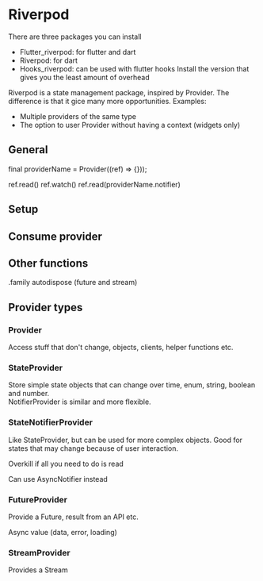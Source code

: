 # Riverpod

There are three packages you can install
* Flutter_riverpod: for flutter and dart
* Riverpod: for dart
* Hooks_riverpod: can be used with flutter hooks
Install the version that gives you the least amount of overhead

Riverpod is a state management package, inspired by Provider. The difference is that it gice many more opportunities. Examples:
* Multiple providers of the same type
* The option to user Provider without having a context (widgets only)

## General

final providerName = Provider<String>((ref) => {}));

ref.read()
ref.watch()
ref.read(providerName.notifier)

## Setup

## Consume provider

## Other functions
.family
autodispose (future and stream)

## Provider types

### Provider

Access stuff that don't change, objects, clients, helper functions etc.

### StateProvider

Store simple state objects that can change over time, enum, string, boolean and number.\
NotifierProvider is similar and more flexible.

### StateNotifierProvider

Like StateProvider, but can be used for more complex objects. Good for states that may change because of user interaction.

Overkill if all you need to do is read

Can use AsyncNotifier instead

### FutureProvider

Provide a Future, result from an API etc.

Async value (data, error, loading)

### StreamProvider

Provides a Stream

###